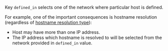 
Key `defined_in` selects one of the network where particular host is defined.

For example, one of the important consequences is hostname resolution
(regardless of [hostname resolution type][1]):
* Host may have more than one IP address.
* The IP address which hostname is resolved to will be selected from
  the network provided in `defined_in` value.

[1]: docs/pillars/common/system_features/hostname_resolution_config/hostname_resolution_type/readme.md

